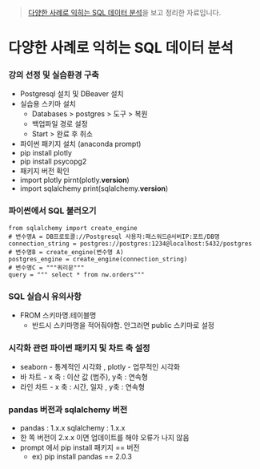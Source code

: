 > [다양한 사례로 익히는 SQL 데이터 분석](https://www.inflearn.com/course/%EB%8D%B0%EC%9D%B4%ED%84%B0%EB%B6%84%EC%84%9D-sql-%EC%82%AC%EB%A1%80%EC%A4%91%EC%8B%AC)을 보고 정리한 자료입니다.

# 다양한 사례로 익히는 SQL 데이터 분석
### 강의 선정 및 실습환경 구축
- Postgresql 설치 및 DBeaver 설치
- 실습용 스키마 설치
  - Databases > postgres > 도구 > 복원 
  - 백업파일 경로 설정
  - Start > 완료 후 취소
- 파이썬 패키지 설치 (anaconda prompt)
 - pip install plotly
 - pip install psycopg2
- 패키지 버전 확인
 - import plotly pirnt(plotly.__version__)
 - import sqlalchemy print(sqlalchemy.__version__)
### 파이썬에서 SQL 불러오기
```
from sqlalchemy import create_engine
# 변수명A = DB프로토콜://Postgresql 사용자:패스워드@서버IP:포트/DB명
connection_string = postgres://postgres:1234@localhost:5432/postgres
# 변수명B = create_engine(변수명 A)
postgres_engine = create_engine(connection_string)
# 변수명C = """쿼리문"""
query = """ select * from nw.orders"""
```
### SQL 실습시 유의사항
- FROM 스키마명.테이블명
  - 반드시 스키마명을 적어줘야함. 안그러면 public 스키마로 설정
### 시각화 관련 파이썬 패키지 및 차트 축 설정
- seaborn - 통계적인 시각화 , plotly - 업무적인 시각화
- 바 차트 - x 축 : 이산 값 (범주), y축 : 연속형
- 라인 차트 - x 축 : 시간, 일자 , y축 : 연속형

### pandas 버전과 sqlalchemy 버전
- pandas : 1.x.x sqlalchemy : 1.x.x
- 한 쪽 버전이 2.x.x 이면 업데이트를 해야 오류가 나지 않음
- prompt 에서 pip install 패키지 == 버전
  - ex) pip install pandas == 2.0.3